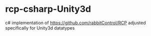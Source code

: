 # rcp-csharp-Unity3d

c# implementation of
https://github.com/rabbitControl/RCP
adjusted specifically for Unity3d datatypes

